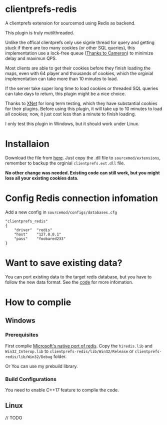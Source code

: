 # clientprefs-redis

A clientprefs extension for sourcemod using Redis as backend.

This plugin is truly mutilthreaded. 

Unlike the offical clientprefs only use signle thread for query and getting stuck if there are too many cookies (or other SQL queries), this implementation use a lock-free queue ([Thanks to Cameron](https://github.com/cameron314/concurrentqueue)) to minimize delay and maximun QPS.

Most clients are able to get their cookies before they finish loading the maps, even with 64 player and thousands of cookies, which the orginial implementation can take more than 10 minutes to load.

If the server take super long time to load cookies or threaded SQL queries can take days to return, this plugin might be a nice choice.

Thanks to [XNet](https://www.93x.net/) for long term testing, which they have substantial cookies for their plugins. Before using this plugin, it will take up to 10 minutes to load all cookies; now, it just cost less than a minute to finish loading.

I only test this plugin in Windows, but it should work under Linux.

# Installaion

Download the file from [here](https://github.com/kice/clientprefs-redis/releases). Just copy the .dll file to `sourcemod/extensions`, remember to backup the orginial `clientprefs.ext.dll` file. 

**No other change was needed. Existing code can still work, but you might loss all your existing cookies data.** 

# Config Redis connection infomation

Add a new config in `sourcemod/configs/databases.cfg`

```
"clientprefs_redis"
{
    "driver"  "redis"
    "host"    "127.0.0.1"
    "pass"    "foobared233"
}
```

# Want to save existing data?

You can port existing data to the target redis database, but you have to follow the new data format. See the [code](https://github.com/kice/clientprefs-redis/blob/master/query.cpp) for more infomation.

# How to complie

## Windows

### Prerequisites

First complie [Microsoft's native port of redis](https://github.com/MicrosoftArchive/redis). 
Copy the `hiredis.lib` and `Win32_Interop.lib` to `clientprefs-redis/lib/Win32/Release` or `clientprefs-redis/lib/Win32/Debug` folder. 

Or You can use my prebuild library.

### Build Configurations

You need to enable C++17 feature to complie the code.

## Linux

// TODO
